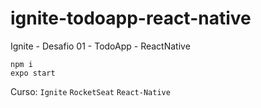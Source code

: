 # ignite-todoapp-react-native
Ignite - Desafio 01 - TodoApp - ReactNative

``` 
npm i
expo start
```


Curso: `Ignite` `RocketSeat` `React-Native`


